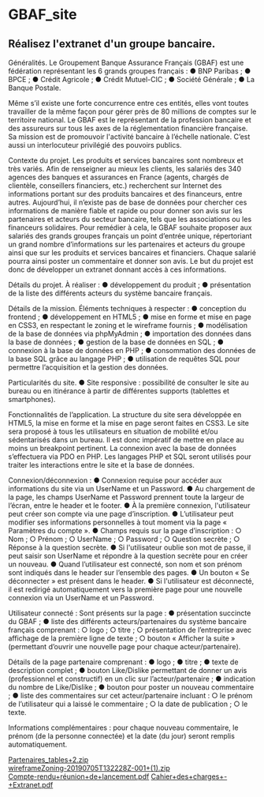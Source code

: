 # GBAF_site

## Réalisez l'extranet d'un groupe bancaire.

Généralités. Le Groupement Banque Assurance Français (GBAF) est une fédération représentant les 6 grands groupes français : ● BNP Paribas ; ● BPCE ; ● Crédit Agricole ; ● Crédit Mutuel-CIC ; ● Société Générale ; ● La Banque Postale.

Même s’il existe une forte concurrence entre ces entités, elles vont toutes travailler de la même façon pour gérer près de 80 millions de comptes sur le territoire national. Le GBAF est le représentant de la profession bancaire et des assureurs sur tous les axes de la réglementation financière française. Sa mission est de promouvoir l'activité bancaire à l’échelle nationale. C’est aussi un interlocuteur privilégié des pouvoirs publics.

Contexte du projet. Les produits et services bancaires sont nombreux et très variés. Afin de renseigner au mieux les clients, les salariés des 340 agences des banques et assurances en France (agents, chargés de clientèle, conseillers financiers, etc.) recherchent sur Internet des informations portant sur des produits bancaires et des financeurs, entre autres. Aujourd’hui, il n’existe pas de base de données pour chercher ces informations de manière fiable et rapide ou pour donner son avis sur les partenaires et acteurs du secteur bancaire, tels que les associations ou les financeurs solidaires. Pour remédier à cela, le GBAF souhaite proposer aux salariés des grands groupes français un point d’entrée unique, répertoriant un grand nombre d’informations sur les partenaires et acteurs du groupe ainsi que sur les produits et services bancaires et financiers. Chaque salarié pourra ainsi poster un commentaire et donner son avis. Le but du projet est donc de développer un extranet donnant accès à ces informations.

Détails du projet. À réaliser : ● développement du produit ; ● présentation de la liste des différents acteurs du système bancaire français.

Détails de la mission. Éléments techniques à respecter : ● conception du frontend ; ● développement en HTML5 ; ● mise en forme et mise en page en CSS3, en respectant le zoning et le wireframe fournis ; ● modélisation de la base de données via phpMyAdmin ; ● importation des données dans la base de données ; ● gestion de la base de données en SQL ; ● connexion à la base de données en PHP ; ● consommation des données de la base SQL grâce au langage PHP ; ● utilisation de requêtes SQL pour permettre l’acquisition et la gestion des données.

Particularités du site. ● Site responsive : possibilité de consulter le site au bureau ou en itinérance à partir de différentes supports (tablettes et smartphones).

Fonctionnalités de l’application. La structure du site sera développée en HTML5, la mise en forme et la mise en page seront faites en CSS3. Le site sera proposé à tous les utilisateurs en situation de mobilité et/ou sédentarisés dans un bureau. Il est donc impératif de mettre en place au moins un breakpoint pertinent. La connexion avec la base de données s’effectuera via PDO en PHP. Les langages PHP et SQL seront utilisés pour traiter les interactions entre le site et la base de données.

Connexion/déconnexion : ● Connexion requise pour accéder aux informations du site via un UserName et un Password. ● Au chargement de la page, les champs UserName et Password prennent toute la largeur de l’écran, entre le header et le footer. ● À la première connexion, l'utilisateur peut créer son compte via une page d’inscription. ● L’utilisateur peut modifier ses informations personnelles à tout moment via la page « Paramètres du compte ». ● Champs requis sur la page d’inscription : ○ Nom ; ○ Prénom ; ○ UserName ; ○ Password ; ○ Question secrète ; ○ Réponse à la question secrète. ● Si l'utilisateur oublie son mot de passe, il peut saisir son UserName et répondre à la question secrète pour en créer un nouveau. ● Quand l’utilisateur est connecté, son nom et son prénom sont indiqués dans le header sur l’ensemble des pages. ● Un bouton « Se déconnecter » est présent dans le header. ● Si l'utilisateur est déconnecté, il est redirigé automatiquement vers la première page pour une nouvelle connexion via un UserName et un Password.

Utilisateur connecté : Sont présents sur la page : ● présentation succincte du GBAF ; ● liste des différents acteurs/partenaires du système bancaire français comprenant : ○ logo ; ○ titre ; ○ présentation de l’entreprise avec affichage de la première ligne de texte ; ○ bouton « Afficher la suite » (permettant d’ouvrir une nouvelle page pour chaque acteur/partenaire).

Détails de la page partenaire comprenant : ● logo ; ● titre ; ● texte de description complet ; ● bouton Like/Dislike permettant de donner un avis (professionnel et constructif) en un clic sur l’acteur/partenaire ; ● indication du nombre de Like/Dislike ; ● bouton pour poster un nouveau commentaire ; ● liste des commentaires sur cet acteur/partenaire incluant : ○ le prénom de l’utilisateur qui a laissé le commentaire ; ○ la date de publication ; ○ le texte.

Informations complémentaires : pour chaque nouveau commentaire, le prénom (de la personne connectée) et la date (du jour) seront remplis automatiquement.

[Partenaires_tables+2.zip](https://github.com/TonyVice-cpu/GBAF_site/files/10275233/Partenaires_tables%2B2.zip)  
[wireframeZoning-20190705T132228Z-001+(1).zip](https://github.com/TonyVice-cpu/GBAF_site/files/10275234/wireframeZoning-20190705T132228Z-001%2B.1.zip)  
[Compte-rendu+réunion+de+lancement.pdf](https://github.com/TonyVice-cpu/GBAF_site/files/10275235/Compte-rendu%2Breunion%2Bde%2Blancement.pdf)
[Cahier+des+charges+-+Extranet.pdf](https://github.com/TonyVice-cpu/GBAF_site/files/10275236/Cahier%2Bdes%2Bcharges%2B-%2BExtranet.pdf)
